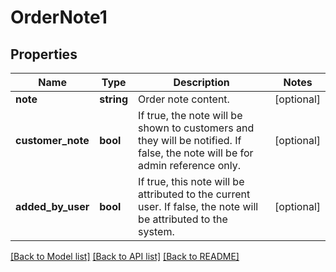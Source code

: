 # OrderNote1

## Properties
Name | Type | Description | Notes
------------ | ------------- | ------------- | -------------
**note** | **string** | Order note content. | [optional] 
**customer_note** | **bool** | If true, the note will be shown to customers and they will be notified. If false, the note will be for admin reference only. | [optional] 
**added_by_user** | **bool** | If true, this note will be attributed to the current user. If false, the note will be attributed to the system. | [optional] 

[[Back to Model list]](../../README.md#documentation-for-models) [[Back to API list]](../../README.md#documentation-for-api-endpoints) [[Back to README]](../../README.md)

